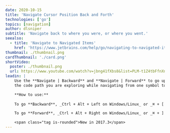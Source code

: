```yaml
---
date: 2020-10-15
title: 'Navigate Cursor Position Back and Forth'
technologies: ['go']
topics: [navigation]
author: dlsniper
subtitle: 'Navigate back to where you were, or where you went.'
seealso:
  - title: 'Navigate to Navigated Items'
    href: 'https://www.jetbrains.com/help/go/navigating-to-navigated-items.html'
thumbnail: ./thumbnail.png
cardThumbnail: './card.png'
shortVideo:
  poster: ./thumbnail.png
  url: https://www.youtube.com/watch?v=jbng41fXbs8&list=PLM-t1Z4tbFfnXnghmtk6WVz10_pivOw25&index=8&t=0s
leadin: |
    Use the **Navigate | Backward** and **Navigate | Forward** to go up and down
    the code path you are exploring while navigating from one symbol to another. 

    **How to use:**
  
    To go **Backward**, _Ctrl + Alt + Left on Windows/Linux_ or _⌘ + [ on macOS_.

    To go **Forward**, _Ctrl + Alt + Right on Windows/Linux_ or _⌘ + ] on macOS_.

    <span class="tag is-rounded">New in 2017.3</span>
---
```

